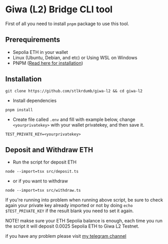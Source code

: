 # Giwa (L2) Bridge CLI tool

First of all you need to install `pnpm` package to use this tool.

## Prerequirements
- Sepolia ETH in your wallet
- Linux (Ubuntu, Debian, and etc) or Using WSL on Windows
- PNPM ([Read here for installation](https://pnpm.io/installation))

## Installation
```
git clone https://github.com/stlkrdumb/giwa-l2 && cd giwa-l2
```
- Install dependencies
```
pnpm install
```
- Create file called `.env` and fill with example below, change `<yourprivatekey>` with your wallet privatekey, and then save it.
```
TEST_PRIVATE_KEY=<yourprivatekey>
```

## Deposit and Withdraw ETH
- Run the script for deposit ETH
```
node --import=tsx src/deposit.ts
```
- or if you want to withdraw
```
node --import=tsx src/withdraw.ts
```

If you're running into problem when running above script, be sure to check again your private key already imported or not by doing `echo $TEST_PRIVATE_KEY` if the result blank you need to set it again.

NOTE! makse sure your ETH Sepolia balance is enough, each time you run the script it will deposit 0.0025 Sepolia ETH to Giwa L2 Testnet.

if you have any problem please visit [my telegram channel](https://t.me/airdropStalkerChannel)
